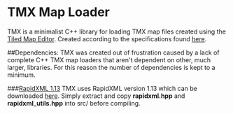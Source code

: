 # TMX Map Loader
TMX is a minimalist C++ library for loading TMX map files created using the [Tiled Map Editor](http://www.mapeditor.org/).
Created according to the specifications found [here](http://doc.mapeditor.org/reference/tmx-map-format/).

##Dependencies:
TMX was created out of frustration caused by a lack of complete C++ TMX map
loaders that aren't dependent on other, much larger, libraries.
For this reason the number of dependencies is kept to a minimum.

###[RapidXML 1.13](http://rapidxml.sourceforge.net/)
TMX uses RapidXML version 1.13 which can be downloaded [here](http://rapidxml.sourceforge.net/).
Simply extract and copy **rapidxml.hpp** and **rapidxml_utils.hpp** into src/ before compiling.
